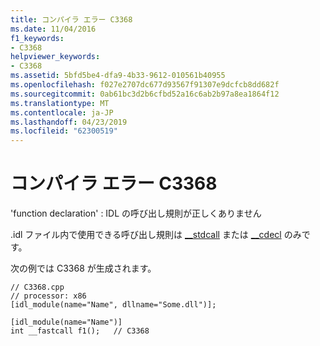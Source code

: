 ```yaml
---
title: コンパイラ エラー C3368
ms.date: 11/04/2016
f1_keywords:
- C3368
helpviewer_keywords:
- C3368
ms.assetid: 5bfd5be4-dfa9-4b33-9612-010561b40955
ms.openlocfilehash: f027e2707dc677d93567f91307e9dcfcb8dd682f
ms.sourcegitcommit: 0ab61bc3d2b6cfbd52a16c6ab2b97a8ea1864f12
ms.translationtype: MT
ms.contentlocale: ja-JP
ms.lasthandoff: 04/23/2019
ms.locfileid: "62300519"
---
```

# <a name="compiler-error-c3368"></a>コンパイラ エラー C3368

'function declaration' : IDL の呼び出し規則が正しくありません

.idl ファイル内で使用できる呼び出し規則は [__stdcall](../../cpp/stdcall.md) または [__cdecl](../../cpp/cdecl.md) のみです。

次の例では C3368 が生成されます。

```
// C3368.cpp
// processor: x86
[idl_module(name="Name", dllname="Some.dll")];

[idl_module(name="Name")]
int __fastcall f1();   // C3368
```